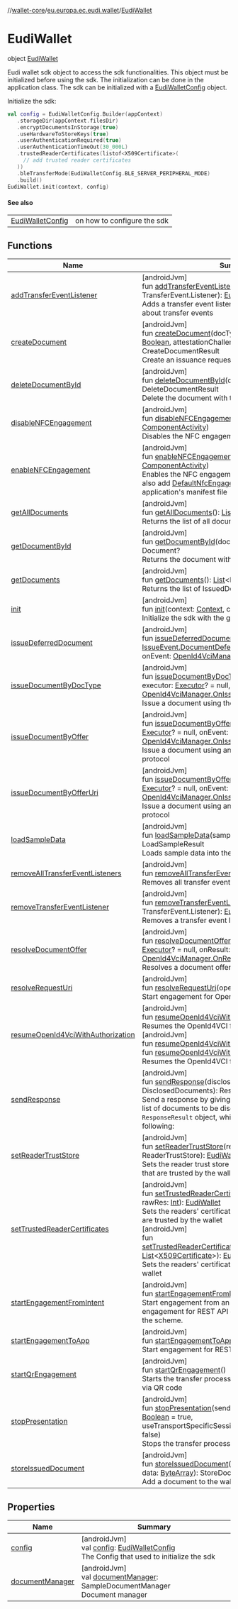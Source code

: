 //[wallet-core](../../../index.md)/[eu.europa.ec.eudi.wallet](../index.md)/[EudiWallet](index.md)

# EudiWallet

object [EudiWallet](index.md)

Eudi wallet sdk object to access the sdk functionalities. This object must be initialized before using the sdk. The initialization can be done in the application class. The sdk can be initialized with a [EudiWalletConfig](../-eudi-wallet-config/index.md) object.

Initialize the sdk:

```kotlin
val config = EudiWalletConfig.Builder(appContext)
   .storageDir(appContext.filesDir)
   .encryptDocumentsInStorage(true)
   .useHardwareToStoreKeys(true)
   .userAuthenticationRequired(true)
   .userAuthenticationTimeOut(30_000L)
   .trustedReaderCertificates(listof<X509Certificate>(
     // add trusted reader certificates
   ))
   .bleTransferMode(EudiWalletConfig.BLE_SERVER_PERIPHERAL_MODE)
   .build()
EudiWallet.init(context, config)
```

#### See also

| | |
|---|---|
| [EudiWalletConfig](../-eudi-wallet-config/index.md) | on how to configure the sdk |

## Functions

| Name                                                                           | Summary                                                                                                                                                                                                                                                                                                                                                                                                                                                                                                                                                                                                                                                                                                                                                                                                         |
|--------------------------------------------------------------------------------|-----------------------------------------------------------------------------------------------------------------------------------------------------------------------------------------------------------------------------------------------------------------------------------------------------------------------------------------------------------------------------------------------------------------------------------------------------------------------------------------------------------------------------------------------------------------------------------------------------------------------------------------------------------------------------------------------------------------------------------------------------------------------------------------------------------------|
| [addTransferEventListener](add-transfer-event-listener.md)                     | [androidJvm]<br>fun [addTransferEventListener](add-transfer-event-listener.md)(listener: TransferEvent.Listener): [EudiWallet](index.md)<br>Adds a transfer event listener in order to be notified about transfer events                                                                                                                                                                                                                                                                                                                                                                                                                                                                                                                                                                                        |
| [createDocument](create-document.md)                                           | [androidJvm]<br>fun [createDocument](create-document.md)(docType: [String](https://kotlinlang.org/api/latest/jvm/stdlib/kotlin/-string/index.html), hardwareBacked: [Boolean](https://kotlinlang.org/api/latest/jvm/stdlib/kotlin/-boolean/index.html), attestationChallenge: [ByteArray](https://kotlinlang.org/api/latest/jvm/stdlib/kotlin/-byte-array/index.html)? = null): CreateDocumentResult<br>Create an issuance request for the given [docType](create-document.md)                                                                                                                                                                                                                                                                                                                                  |
| [deleteDocumentById](delete-document-by-id.md)                                 | [androidJvm]<br>fun [deleteDocumentById](delete-document-by-id.md)(documentId: DocumentId): DeleteDocumentResult<br>Delete the document with the given [documentId](delete-document-by-id.md)                                                                                                                                                                                                                                                                                                                                                                                                                                                                                                                                                                                                                   |
| [disableNFCEngagement](disable-n-f-c-engagement.md)                            | [androidJvm]<br>fun [disableNFCEngagement](disable-n-f-c-engagement.md)(activity: [ComponentActivity](https://developer.android.com/reference/kotlin/androidx/activity/ComponentActivity.html))<br>Disables the NFC engagement functionality                                                                                                                                                                                                                                                                                                                                                                                                                                                                                                                                                                    |
| [enableNFCEngagement](enable-n-f-c-engagement.md)                              | [androidJvm]<br>fun [enableNFCEngagement](enable-n-f-c-engagement.md)(activity: [ComponentActivity](https://developer.android.com/reference/kotlin/androidx/activity/ComponentActivity.html))<br>Enables the NFC engagement functionality You must also add [DefaultNfcEngagementService](../../eu.europa.ec.eudi.wallet.util/-default-nfc-engagement-service/index.md) to your application's manifest file                                                                                                                                                                                                                                                                                                                                                                                                     |
| [getAllDocuments](get-all-documents.md)                                        | [androidJvm]<br>fun [getAllDocuments](get-all-documents.md)(): [List](https://kotlinlang.org/api/latest/jvm/stdlib/kotlin.collections/-list/index.html)&lt;Document&gt;<br>Returns the list of all documents                                                                                                                                                                                                                                                                                                                                                                                                                                                                                                                                                                                                    |
| [getDocumentById](get-document-by-id.md)                                       | [androidJvm]<br>fun [getDocumentById](get-document-by-id.md)(documentId: DocumentId): Document?<br>Returns the document with the given [documentId](get-document-by-id.md)                                                                                                                                                                                                                                                                                                                                                                                                                                                                                                                                                                                                                                      |
| [getDocuments](get-documents.md)                                               | [androidJvm]<br>fun [getDocuments](get-documents.md)(): [List](https://kotlinlang.org/api/latest/jvm/stdlib/kotlin.collections/-list/index.html)&lt;IssuedDocument&gt;<br>Returns the list of IssuedDocument                                                                                                                                                                                                                                                                                                                                                                                                                                                                                                                                                                                                    |
| [init](init.md)                                                                | [androidJvm]<br>fun [init](init.md)(context: [Context](https://developer.android.com/reference/kotlin/android/content/Context.html), config: [EudiWalletConfig](../-eudi-wallet-config/index.md))<br>Initialize the sdk with the given [config](init.md)                                                                                                                                                                                                                                                                                                                                                                                                                                                                                                                                                        |
| [issueDeferredDocument](issue-deferred-document.md)                            | [androidJvm]<br>fun [issueDeferredDocument](issue-deferred-document.md)(deferred: [IssueEvent.DocumentDeferred](../../eu.europa.ec.eudi.wallet.issue.openid4vci/-issue-event/-document-deferred/index.md), executor: [Executor](https://developer.android.com/reference/kotlin/java/util/concurrent/Executor.html)?, onEvent: [OpenId4VciManager.OnIssueEvent](../../eu.europa.ec.eudi.wallet.issue.openid4vci/-open-id4-vci-manager/-on-issue-event/index.md))                                                                                                                                                                                                                                                                                                                                                 |
| [issueDocumentByDocType](issue-document-by-doc-type.md)                        | [androidJvm]<br>fun [issueDocumentByDocType](issue-document-by-doc-type.md)(docType: [String](https://kotlinlang.org/api/latest/jvm/stdlib/kotlin/-string/index.html), executor: [Executor](https://developer.android.com/reference/kotlin/java/util/concurrent/Executor.html)? = null, onEvent: [OpenId4VciManager.OnIssueEvent](../../eu.europa.ec.eudi.wallet.issue.openid4vci/-open-id4-vci-manager/-on-issue-event/index.md))<br>Issue a document using the OpenId4VCI protocol                                                                                                                                                                                                                                                                                                                            |
| [issueDocumentByOffer](issue-document-by-offer.md)                             | [androidJvm]<br>fun [issueDocumentByOffer](issue-document-by-offer.md)(offer: [Offer](../../eu.europa.ec.eudi.wallet.issue.openid4vci/-offer/index.md), executor: [Executor](https://developer.android.com/reference/kotlin/java/util/concurrent/Executor.html)? = null, onEvent: [OpenId4VciManager.OnIssueEvent](../../eu.europa.ec.eudi.wallet.issue.openid4vci/-open-id4-vci-manager/-on-issue-event/index.md))<br>Issue a document using an offer and the OpenId4VCI protocol                                                                                                                                                                                                                                                                                                                              |
| [issueDocumentByOfferUri](issue-document-by-offer-uri.md)                      | [androidJvm]<br>fun [issueDocumentByOfferUri](issue-document-by-offer-uri.md)(offerUri: [String](https://kotlinlang.org/api/latest/jvm/stdlib/kotlin/-string/index.html), executor: [Executor](https://developer.android.com/reference/kotlin/java/util/concurrent/Executor.html)? = null, onEvent: [OpenId4VciManager.OnIssueEvent](../../eu.europa.ec.eudi.wallet.issue.openid4vci/-open-id4-vci-manager/-on-issue-event/index.md))<br>Issue a document using an offerUri and the OpenId4VCI protocol                                                                                                                                                                                                                                                                                                         |
| [loadSampleData](load-sample-data.md)                                          | [androidJvm]<br>fun [loadSampleData](load-sample-data.md)(sampleData: [ByteArray](https://kotlinlang.org/api/latest/jvm/stdlib/kotlin/-byte-array/index.html)): LoadSampleResult<br>Loads sample data into the wallet's document manager                                                                                                                                                                                                                                                                                                                                                                                                                                                                                                                                                                        |
| [removeAllTransferEventListeners](remove-all-transfer-event-listeners.md)      | [androidJvm]<br>fun [removeAllTransferEventListeners](remove-all-transfer-event-listeners.md)(): [EudiWallet](index.md)<br>Removes all transfer event listeners.                                                                                                                                                                                                                                                                                                                                                                                                                                                                                                                                                                                                                                                |
| [removeTransferEventListener](remove-transfer-event-listener.md)               | [androidJvm]<br>fun [removeTransferEventListener](remove-transfer-event-listener.md)(listener: TransferEvent.Listener): [EudiWallet](index.md)<br>Removes a transfer event listener.                                                                                                                                                                                                                                                                                                                                                                                                                                                                                                                                                                                                                            |
| [resolveDocumentOffer](resolve-document-offer.md)                              | [androidJvm]<br>fun [resolveDocumentOffer](resolve-document-offer.md)(offerUri: [String](https://kotlinlang.org/api/latest/jvm/stdlib/kotlin/-string/index.html), executor: [Executor](https://developer.android.com/reference/kotlin/java/util/concurrent/Executor.html)? = null, onResult: [OpenId4VciManager.OnResolvedOffer](../../eu.europa.ec.eudi.wallet.issue.openid4vci/-open-id4-vci-manager/-on-resolved-offer/index.md))<br>Resolves a document offer using OpenId4VCI protocol                                                                                                                                                                                                                                                                                                                     |
| [resolveRequestUri](resolve-request-uri.md)                                    | [androidJvm]<br>fun [resolveRequestUri](resolve-request-uri.md)(openid4VpURI: [String](https://kotlinlang.org/api/latest/jvm/stdlib/kotlin/-string/index.html))<br>Start engagement for OpenId4Vp                                                                                                                                                                                                                                                                                                                                                                                                                                                                                                                                                                                                               |
| [resumeOpenId4VciWithAuthorization](resume-open-id4-vci-with-authorization.md) | [androidJvm]<br>fun [resumeOpenId4VciWithAuthorization](resume-open-id4-vci-with-authorization.md)(intent: [Intent](https://developer.android.com/reference/kotlin/android/content/Intent.html))<br>Resumes the OpenId4VCI flow with the given [intent](resume-open-id4-vci-with-authorization.md)<br>[androidJvm]<br>fun [resumeOpenId4VciWithAuthorization](resume-open-id4-vci-with-authorization.md)(uri: [Uri](https://developer.android.com/reference/kotlin/android/net/Uri.html))<br>fun [resumeOpenId4VciWithAuthorization](resume-open-id4-vci-with-authorization.md)(uri: [String](https://kotlinlang.org/api/latest/jvm/stdlib/kotlin/-string/index.html))<br>Resumes the OpenId4VCI flow with the given intent                                                                                     |
| [sendResponse](send-response.md)                                               | [androidJvm]<br>fun [sendResponse](send-response.md)(disclosedDocuments: DisclosedDocuments): ResponseResult<br>Send a response by giving DisclosedDocuments, i.e. the list of documents to be disclosed. The method returns a `ResponseResult` object, which can be one of the following:                                                                                                                                                                                                                                                                                                                                                                                                                                                                                                                      |
| [setReaderTrustStore](set-reader-trust-store.md)                               | [androidJvm]<br>fun [setReaderTrustStore](set-reader-trust-store.md)(readerTrustStore: ReaderTrustStore): [EudiWallet](index.md)<br>Sets the reader trust store with the readers' certificates that are trusted by the wallet                                                                                                                                                                                                                                                                                                                                                                                                                                                                                                                                                                                   |
| [setTrustedReaderCertificates](set-trusted-reader-certificates.md)             | [androidJvm]<br>fun [setTrustedReaderCertificates](set-trusted-reader-certificates.md)(@[RawRes](https://developer.android.com/reference/kotlin/androidx/annotation/RawRes.html)vararg rawRes: [Int](https://kotlinlang.org/api/latest/jvm/stdlib/kotlin/-int/index.html)): [EudiWallet](index.md)<br>Sets the readers' certificates from raw resources that are trusted by the wallet<br>[androidJvm]<br>fun [setTrustedReaderCertificates](set-trusted-reader-certificates.md)(trustedReaderCertificates: [List](https://kotlinlang.org/api/latest/jvm/stdlib/kotlin.collections/-list/index.html)&lt;[X509Certificate](https://developer.android.com/reference/kotlin/java/security/cert/X509Certificate.html)&gt;): [EudiWallet](index.md)<br>Sets the readers' certificates that are trusted by the wallet |
| [startEngagementFromIntent](start-engagement-from-intent.md)                   | [androidJvm]<br>fun [startEngagementFromIntent](start-engagement-from-intent.md)(intent: [Intent](https://developer.android.com/reference/kotlin/android/content/Intent.html))<br>Start engagement from an Intent. This will perform engagement for REST API or OpenId4Vp depending on the scheme.                                                                                                                                                                                                                                                                                                                                                                                                                                                                                                              |
| [startEngagementToApp](start-engagement-to-app.md)                             | [androidJvm]<br>fun [startEngagementToApp](start-engagement-to-app.md)(intent: [Intent](https://developer.android.com/reference/kotlin/android/content/Intent.html))<br>Start engagement for REST API                                                                                                                                                                                                                                                                                                                                                                                                                                                                                                                                                                                                           |
| [startQrEngagement](start-qr-engagement.md)                                    | [androidJvm]<br>fun [startQrEngagement](start-qr-engagement.md)()<br>Starts the transfer process by engaging with the reader via QR code                                                                                                                                                                                                                                                                                                                                                                                                                                                                                                                                                                                                                                                                        |
| [stopPresentation](stop-presentation.md)                                       | [androidJvm]<br>fun [stopPresentation](stop-presentation.md)(sendSessionTerminationMessage: [Boolean](https://kotlinlang.org/api/latest/jvm/stdlib/kotlin/-boolean/index.html) = true, useTransportSpecificSessionTermination: [Boolean](https://kotlinlang.org/api/latest/jvm/stdlib/kotlin/-boolean/index.html) = false)<br>Stops the transfer process                                                                                                                                                                                                                                                                                                                                                                                                                                                        |
| [storeIssuedDocument](store-issued-document.md)                                | [androidJvm]<br>fun [storeIssuedDocument](store-issued-document.md)(request: UnsignedDocument, data: [ByteArray](https://kotlinlang.org/api/latest/jvm/stdlib/kotlin/-byte-array/index.html)): StoreDocumentResult<br>Add a document to the wallet                                                                                                                                                                                                                                                                                                                                                                                                                                                                                                                                                              |

## Properties

| Name | Summary |
|---|---|
| [config](config.md) | [androidJvm]<br>val [config](config.md): [EudiWalletConfig](../-eudi-wallet-config/index.md)<br>The Config that used to initialize the sdk |
| [documentManager](document-manager.md) | [androidJvm]<br>val [documentManager](document-manager.md): SampleDocumentManager<br>Document manager |
